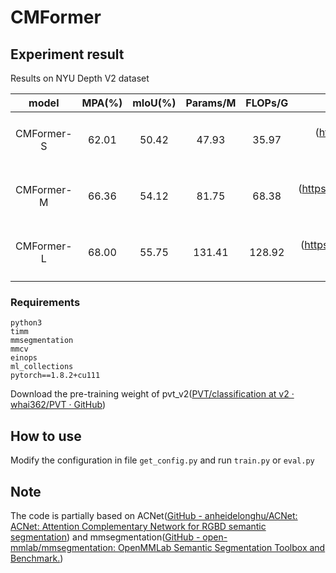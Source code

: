 # CMFormer

## Experiment result

Results on NYU Depth V2 dataset

|   model    | MPA(%) | mIoU(%) | Params/M | FLOPs/G |                            Weight                            |
| :--------: | :----: | :-----: | :------: | :-----: | :----------------------------------------------------------: |
| CMFormer-S | 62.01  |  50.42  |  47.93   |  35.97  | [CMFormer-S](https://pan.baidu.com/s/1TzHuv3u0JJYGsH5C-5Tc4w?pwd=CDUT <br/>提取码：CDUT) |
| CMFormer-M | 66.36  |  54.12  |  81.75   |  68.38  | [CMFormer-M](https://pan.baidu.com/s/189TVQZF59ZXjUs7ZxR62LA?pwd=CDUT <br/>提取码：CDUT) |
| CMFormer-L | 68.00  |  55.75  |  131.41  | 128.92  | [CMFormer-L](https://pan.baidu.com/s/1RYB8Jk0la8irm3UNz9KBzA?pwd=CDUT <br/>提取码：CDUT) |

### Requirements

```
python3
timm
mmsegmentation
mmcv
einops
ml_collections
pytorch==1.8.2+cu111
```

Download the pre-training weight of pvt_v2([PVT/classification at v2 · whai362/PVT · GitHub](https://github.com/whai362/PVT/tree/v2/classification))

## How to use

Modify the configuration in file `get_config.py` and run `train.py` or `eval.py`

## Note

The code is partially based on ACNet([GitHub - anheidelonghu/ACNet: ACNet: Attention Complementary Network for RGBD semantic segmentation](https://github.com/anheidelonghu/ACNet)) and mmsegmentation([GitHub - open-mmlab/mmsegmentation: OpenMMLab Semantic Segmentation Toolbox and Benchmark.](https://github.com/open-mmlab/mmsegmentation)) 

